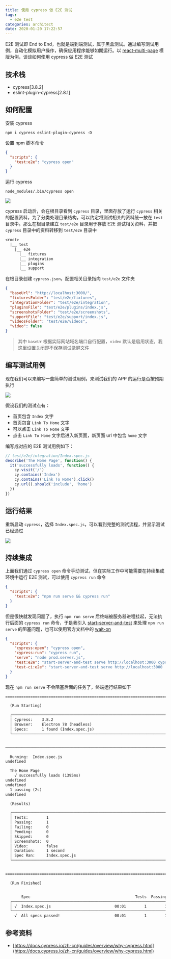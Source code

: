 ```yaml
---
title: 使用 cypress 做 E2E 测试
tags:
  - e2e test
categories: architect
date: 2020-01-20 17:22:57
---
```



E2E 测试即 End to End，也就是端到端测试，属于黑盒测试。通过编写测试用例，自动化模拟用户操作，确保应用程序能够如期运行。以 [react-multi-page](https://github.com/cntanglijun/web-building-boilerplates/tree/master/react-multi-page) 模版为例，谈谈如何使用 cypress 做 E2E 测试

<!--more-->

## 技术栈

* cypress[3.8.2]
* eslint-plugin-cypress[2.8.1]

## 如何配置

安装 cypress

```
npm i cypress eslint-plugin-cypress -D
```

设置 npm 脚本命令

```json
{
  "scripts": {
    "test:e2e": "cypress open"
  }
}
```

运行 cypress

```
node_modules/.bin/cypress open
```

![](./1.png)

cypress 启动后，会在根目录看到 `cypress` 目录，里面存放了运行 `cypress` 相关的配置资料，为了分类处理目录结构，可以约定将测试相关的资料统一放在 `test` 目录中。那么在根目录建立 `test/e2e` 目录用于存放 E2E 测试相关资料，并把 `cypress` 目录中的资料转移到 `test/e2e` 目录中

```txt
<root>
  |__ test
    |__ e2e
      |__ fixtures
      |__ integration
      |__ plugins
      |__ support
```

在根目录创建 `cypress.json`，配置相关目录指向 `test/e2e` 文件夹

```json
{
  "baseUrl": "http://localhost:3000/",
  "fixturesFolder": "test/e2e/fixtures",
  "integrationFolder": "test/e2e/integration",
  "pluginsFile": "test/e2e/plugins/index.js",
  "screenshotsFolder": "test/e2e/screenshots",
  "supportFile": "test/e2e/support/index.js",
  "videosFolder": "test/e2e/videos",
  "video": false
}
```

> 其中 `baseUr` 根据实际网站域名端口自行配置，`video` 默认是启用状态，我这里设置关闭即不保存测试录屏文件

## 编写测试用例

现在我们可以来编写一些简单的测试用例，来测试我们的 APP 的运行是否按预期执行

![](./2.png)

假设我们的测试点有：

* 首页包含 `Index` 文字
* 首页包含 `Link To Home` 文字
* 可以点击 `Link To Home` 文字
* 点击 `Link To Home` 文字后进入新页面，新页面 url 中包含 `home` 文字

编写成对应的 E2E 测试用例如下：

```js
// test/e2e/integration/Index.spec.js
describe('The Home Page', function() {
  it('successfully loads', function() {
    cy.visit('/')
    cy.contains('Index')
    cy.contains('Link To Home').click()
    cy.url().should('include', 'home')
  })
})
```

## 运行结果

重新启动 `cypress`，选择 `Index.spec.js`，可以看到完整的测试流程，并显示测试已经通过

![](./3.png)

## 持续集成

上面我们通过 `cypress open` 命令手动测试，但在实际工作中可能需要在持续集成环境中运行 E2E 测试，可以使用 `cypress run` 命令

```json
{
  "scripts": {
    "test:e2e": "npm run serve && cypress run"
  }
}
```

但是很快就发现问题了，执行 `npm run serve` 后终端被服务器进程挂起，无法执行后面的 `cypress run` 命令，于是我引入 [start-server-and-test](https://github.com/bahmutov/start-server-and-test) 来处理 `npm run serve` 的阻塞问题，也可以使用官方文档中的 [wait-on](https://github.com/jeffbski/wait-on)

```json
{
  "scripts": {
    "cypress:open": "cypress open",
    "cypress:run": "cypress run",
    "serve": "node prod.server.js",
    "test:e2e": "start-server-and-test serve http://localhost:3000 cypress:open",
    "test-ci:e2e": "start-server-and-test serve http://localhost:3000  cypress:run"
  }
}
```

现在 `npm run serve` 不会阻塞后面的任务了，终端运行结果如下

```txt
====================================================================================================

  (Run Starting)

  ┌────────────────────────────────────────────────────────────────────────────────────────────────┐
  │ Cypress:    3.8.2                                                                              │
  │ Browser:    Electron 78 (headless)                                                             │
  │ Specs:      1 found (Index.spec.js)                                                            │
  └────────────────────────────────────────────────────────────────────────────────────────────────┘


────────────────────────────────────────────────────────────────────────────────────────────────────

  Running:  Index.spec.js                                                                   (1 of 1)
undefined

  The Home Page
    √ successfully loads (1395ms)
undefined
undefined
  1 passing (2s)
undefined

  (Results)

  ┌────────────────────────────────────────────────────────────────────────────────────────────────┐
  │ Tests:        1                                                                                │
  │ Passing:      1                                                                                │
  │ Failing:      0                                                                                │
  │ Pending:      0                                                                                │
  │ Skipped:      0                                                                                │
  │ Screenshots:  0                                                                                │
  │ Video:        false                                                                            │
  │ Duration:     1 second                                                                         │
  │ Spec Ran:     Index.spec.js                                                                    │
  └────────────────────────────────────────────────────────────────────────────────────────────────┘


====================================================================================================

  (Run Finished)


       Spec                                              Tests  Passing  Failing  Pending  Skipped
  ┌────────────────────────────────────────────────────────────────────────────────────────────────┐
  │ √  Index.spec.js                            00:01        1        1        -        -        - │
  └────────────────────────────────────────────────────────────────────────────────────────────────┘
    √  All specs passed!                        00:01        1        1        -        -        -
```

## 参考资料

* [https://docs.cypress.io/zh-cn/guides/overview/why-cypress.html](https://docs.cypress.io/zh-cn/guides/overview/why-cypress.html)

